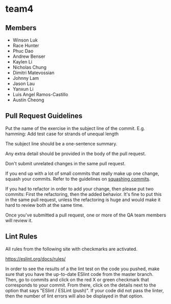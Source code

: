 # team4

## Members
* Winson Luk
* Race Hunter
* Phuc Dao
* Andrew Benser
* Kaylen Li
* Nicholas Chung
* Dimitri Matevossian
* Johnny Lam
* Jason Lau
* Yanxun Li
* Luis Angel Ramos-Castillo
* Austin Cheong



## Pull Request Guidelines

Put the name of the exercise in the subject line of the commit. E.g. hamming: Add test case for strands of unequal length

The subject line should be a one-sentence summary.

Any extra detail should be provided in the body of the pull request.

Don't submit unrelated changes in the same pull request.

If you end up with a lot of small commits that really make up one change, squash your commits. Refer to the guidelines on [squashing commits](https://github.com/exercism/docs/blob/master/contributing/git-basics.md#squashing).

If you had to refactor in order to add your change, then please put two commits: First the refactoring, then the added behavior. It's fine to put this in the same pull request, unless the refactoring is huge and would make it hard to review both at the same time.

Once you've submitted a pull request, one or more of the QA team members will review it.


## Lint Rules

All rules from the following site with checkmarks are activated.

https://eslint.org/docs/rules/

In order to see the results of a the lint test on the code you pushed, make sure that you have the up-to-date ESlint code from the master branch. Then, go to commits and click on the red X or green checkmark that corresponds to your commit. From there, click on the details next to the option that says "ESlint / ESLint (push)". If your code did not pass the linter, then the number of lint errors will also be displayed in that option.
